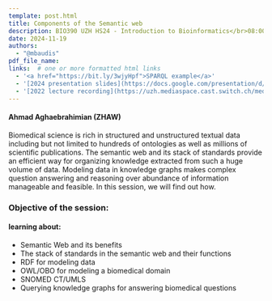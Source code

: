 ```yaml
---
template: post.html
title: Components of the Semantic web
description: BIO390 UZH HS24 - Introduction to Bioinformatics</br>08:00-09:45 @ UZH Irchel Y03-G-85
date: 2024-11-19
authors:
  - "@mbaudis"
pdf_file_name:
links:  # one or more formatted html links
  - '<a href="https://bit.ly/3wjyHpf">SPARQL example</a>'
  - '[2024 presentation slides](https://docs.google.com/presentation/d/16QMNqXv4lm55vvXK1Q6VKGzAm-jJOInYCkeJy1yEarY/edit?usp=sharing)'
  - '[2022 lecture recording](https://uzh.mediaspace.cast.switch.ch/media/Introduction+to+Bioinformatics+-+Lecture+10A+Semantic+Web/0_p0y2gv98)'
---
```


#### Ahmad Aghaebrahimian (ZHAW)

Biomedical science is rich in structured and unstructured textual data including but not limited to hundreds of ontologies as well as millions of scientific publications. The semantic web and its stack of standards provide an efficient way for organizing knowledge extracted from such a huge volume of data. Modeling data in knowledge graphs makes complex question answering and reasoning over abundance of information manageable and feasible. In this session, we will find out how.

<!--more-->

### Objective of the session:

#### learning about:

* Semantic Web and its benefits
* The stack of standards in the semantic web and their functions
* RDF for modeling data
* OWL/OBO for modeling a biomedical domain
* SNOMED CT/UMLS
* Querying knowledge graphs for answering biomedical questions
